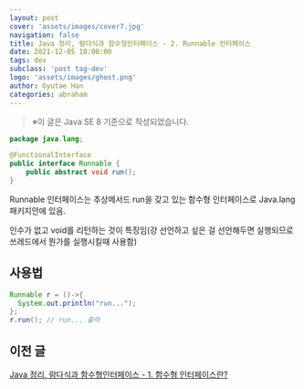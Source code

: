 ```yaml
---
layout: post
cover: 'assets/images/cover7.jpg'
navigation: false
title: Java 정리, 람다식과 함수형인터페이스 - 2. Runnable 인터페이스
date: 2021-12-05 10:00:00
tags: dev
subclass: 'post tag-dev'
logo: 'assets/images/ghost.png'
author: Gyutae Han
categories: abraham
---
```


> ※이 글은 Java SE 8 기준으로 작성되었습니다.



```java
package java.lang;

@FunctionalInterface
public interface Runnable {
    public abstract void run();
}
```

Runnable 인터페이스는 추상메서드 run을 갖고 있는 함수형 인터페이스로 Java.lang 패키지안에 있음.

인수가 없고 void를 리턴하는 것이 특징임(걍 선언하고 싶은 걸 선언해두면 실행되므로 쓰레드에서 뭔가를 실행시킬때 사용함)



## 사용법

```java
Runnable r = ()->{
  System.out.println("run...");
};
r.run(); // run... 출력
```


## 이전 글

[Java 정리, 람다식과 함수형인터페이스 - 1. 함수형 인터페이스란?](http://localhost/java-jeongri-ramdasiggwa-hamsuhyeonginteopeiseu-1-hamsuhyeong-inteopeiseuran/)
